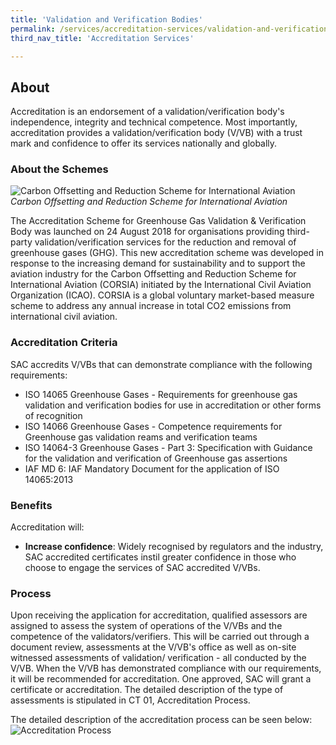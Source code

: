 ```yaml
---
title: 'Validation and Verification Bodies'
permalink: /services/accreditation-services/validation-and-verification-bodies
third_nav_title: 'Accreditation Services'

---
```


## About

Accreditation is an endorsement of a validation/verification body's independence, integrity and technical competence. Most importantly, accreditation provides a validation/verification body (V/VB) with a trust mark and confidence to offer its services nationally and globally.

### About the Schemes
![Carbon Offsetting and Reduction Scheme for International Aviation](/images/services/validation-and-verification-accreditation.jpg)
*Carbon Offsetting and Reduction Scheme for International Aviation*
<!-- COMMENT: the italic sentence directly below the Markdown image will be displayed as an image caption -->

The Accreditation Scheme for Greenhouse Gas Validation & Verification Body was launched on 24 August 2018 for organisations providing third-party validation/verification services for the reduction and removal of greenhouse gases (GHG). This new accreditation scheme was developed in response to the increasing demand for sustainability and to support the aviation industry for the Carbon Offsetting and Reduction Scheme for International Aviation (CORSIA) initiated by the International Civil Aviation Organization (ICAO). CORSIA is a global voluntary market-based measure scheme to address any annual increase in total CO2 emissions from international civil aviation.

### Accreditation Criteria

SAC accredits V/VBs that can demonstrate compliance with the following requirements: 

* ISO 14065 Greenhouse Gases - Requirements for greenhouse gas validation and verification bodies for use in accreditation or other forms of recognition  
* ISO 14066 Greenhouse Gases - Competence requirements for Greenhouse gas validation reams and verification teams  
* ISO 14064-3 Greenhouse Gases - Part 3: Specification with Guidance for the validation and verification of Greenhouse gas assertions  
* IAF MD 6: IAF Mandatory Document for the application of ISO 14065:2013 

### Benefits

Accreditation will:

* **Increase confidence**: Widely recognised by regulators and the industry, SAC accredited certificates instil greater confidence in those who choose to engage the services of SAC accredited V/VBs.
 
### Process
Upon receiving the application for accreditation, qualified assessors are assigned to assess the system of operations of the V/VBs and the competence of the validators/verifiers. This will be carried out through a document review, assessments at the V/VB's office as well as on-site witnessed assessments of validation/ verification - all conducted by the V/VB. When the V/VB has demonstrated compliance with our requirements, it will be recommended for accreditation. One approved, SAC will grant a certificate or accreditation. The detailed description of the type of assessments is stipulated in CT 01, Accreditation Process.
 
The detailed description of the accreditation process can be seen below:  
![Accreditation Process](/images/services/sac-accreditation-process-flowchart.jpg) 
